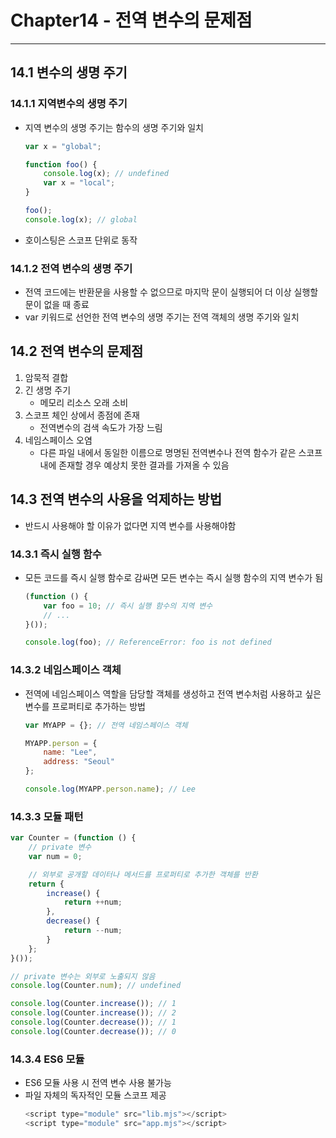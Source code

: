 # Chapter14 - 전역 변수의 문제점
---

## 14.1 변수의 생명 주기

### 14.1.1 지역변수의 생명 주기
- 지역 변수의 생명 주기는 함수의 생명 주기와 일치
    ```javascript
    var x = "global";

    function foo() {
        console.log(x); // undefined
        var x = "local";
    }

    foo();
    console.log(x); // global
    ```
- 호이스팅은 스코프 단위로 동작

### 14.1.2 전역 변수의 생명 주기
- 전역 코드에는 반환문을 사용할 수 없으므로 마지막 문이 실행되어 더 이상 실행할 문이 없을 때 종료
- var 키워드로 선언한 전역 변수의 생명 주기는 전역 객체의 생명 주기와 일치


## 14.2 전역 변수의 문제점
1. 암묵적 결합
2. 긴 생명 주기
   - 메모리 리소스 오래 소비
3. 스코프 체인 상에서 종점에 존재
   - 전역변수의 검색 속도가 가장 느림
4. 네임스페이스 오염
   - 다른 파일 내에서 동일한 이름으로 명명된 전역변수나 전역 함수가 같은 스코프 내에 존재할 경우 예상치 못한 결과를 가져올 수 있음

## 14.3 전역 변수의 사용을 억제하는 방법
- 반드시 사용해야 할 이유가 없다면 지역 변수를 사용해야함

### 14.3.1 즉시 실행 함수
- 모든 코드를 즉시 실행 함수로 감싸면 모든 변수는 즉시 실행 함수의 지역 변수가 됨
    ```javascript
    (function () {
        var foo = 10; // 즉시 실행 함수의 지역 변수
        // ...
    }());

    console.log(foo); // ReferenceError: foo is not defined
    ```

### 14.3.2 네임스페이스 객체
- 전역에 네임스페이스 역할을 담당할 객체를 생성하고 전역 변수처럼 사용하고 싶은 변수를 프로퍼티로 추가하는 방법
    ```javascript
    var MYAPP = {}; // 전역 네임스페이스 객체

    MYAPP.person = {
        name: "Lee",
        address: "Seoul"
    };

    console.log(MYAPP.person.name); // Lee
    ```

### 14.3.3 모듈 패턴
```javascript
var Counter = (function () {
    // private 변수
    var num = 0;

    // 외부로 공개할 데이터나 메서드를 프로퍼티로 추가한 객체를 반환
    return {
        increase() {
            return ++num;
        },
        decrease() {
            return --num;
        }
    };
}());

// private 변수는 외부로 노출되지 않음
console.log(Counter.num); // undefined

console.log(Counter.increase()); // 1
console.log(Counter.increase()); // 2
console.log(Counter.decrease()); // 1
console.log(Counter.decrease()); // 0
```

### 14.3.4 ES6 모듈
- ES6 모듈 사용 시 전역 변수 사용 불가능
- 파일 자체의 독자적인 모듈 스코프 제공
    ```javascript
    <script type="module" src="lib.mjs"></script>
    <script type="module" src="app.mjs"></script>
    ```